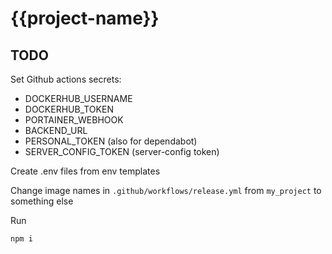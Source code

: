 # {{project-name}}

## TODO

Set Github actions secrets:

- DOCKERHUB_USERNAME
- DOCKERHUB_TOKEN
- PORTAINER_WEBHOOK
- BACKEND_URL
- PERSONAL_TOKEN (also for dependabot)
- SERVER_CONFIG_TOKEN (server-config token)

Create .env files from env templates

Change image names in `.github/workflows/release.yml` from `my_project` to something else

Run

```
npm i
```
